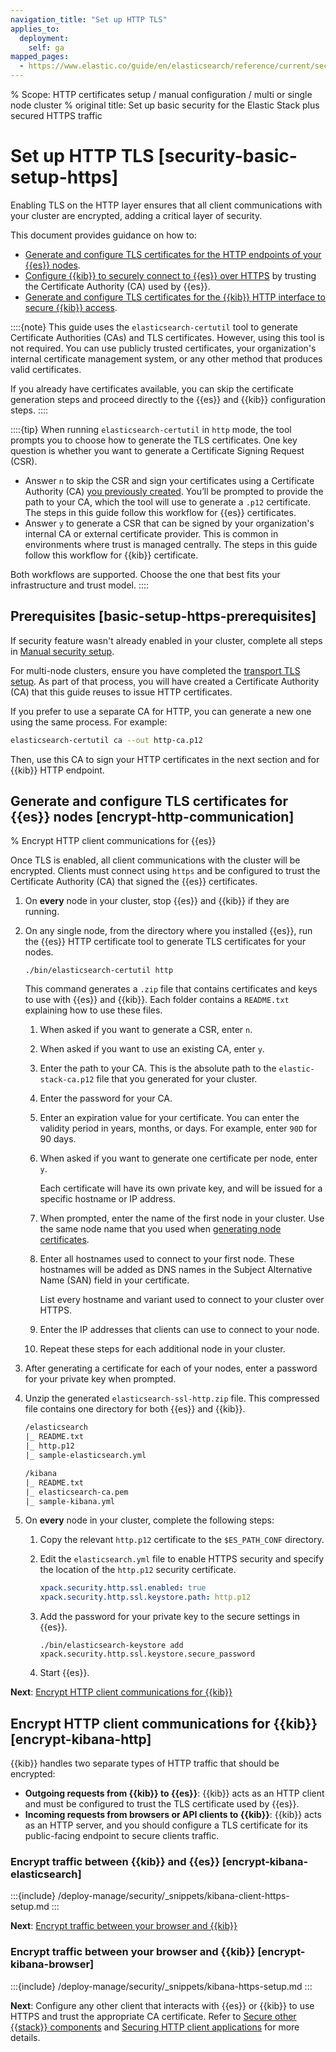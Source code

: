 ```yaml
---
navigation_title: "Set up HTTP TLS"
applies_to:
  deployment:
    self: ga
mapped_pages:
  - https://www.elastic.co/guide/en/elasticsearch/reference/current/security-basic-setup-https.html
---
```



% Scope: HTTP certificates setup / manual configuration / multi or single node cluster
% original title: Set up basic security for the Elastic Stack plus secured HTTPS traffic
# Set up HTTP TLS [security-basic-setup-https]

Enabling TLS on the HTTP layer ensures that all client communications with your cluster are encrypted, adding a critical layer of security.

This document provides guidance on how to:

* [Generate and configure TLS certificates for the HTTP endpoints of your {{es}} nodes](#encrypt-http-communication).
* [Configure {{kib}} to securely connect to {{es}} over HTTPS](#encrypt-kibana-elasticsearch) by trusting the Certificate Authority (CA) used by {{es}}.
* [Generate and configure TLS certificates for the {{kib}} HTTP interface to secure {{kib}} access](#encrypt-kibana-browser).

::::{note}
This guide uses the `elasticsearch-certutil` tool to generate Certificate Authorities (CAs) and TLS certificates. However, using this tool is not required. You can use publicly trusted certificates, your organization's internal certificate management system, or any other method that produces valid certificates.

If you already have certificates available, you can skip the certificate generation steps and proceed directly to the {{es}} and {{kib}} configuration steps.
::::

::::{tip}
When running `elasticsearch-certutil` in `http` mode, the tool prompts you to choose how to generate the TLS certificates. One key question is whether you want to generate a Certificate Signing Request (CSR).

* Answer `n` to skip the CSR and sign your certificates using a Certificate Authority (CA) [you previously created](./set-up-basic-security.md#generate-the-certificate-authority). You’ll be prompted to provide the path to your CA, which the tool will use to generate a `.p12` certificate. The steps in this guide follow this workflow for {{es}} certificates.
* Answer `y` to generate a CSR that can be signed by your organization's internal CA or external certificate provider. This is common in environments where trust is managed centrally. The steps in this guide follow this workflow for {{kib}} certificate.

Both workflows are supported. Choose the one that best fits your infrastructure and trust model.
::::


## Prerequisites [basic-setup-https-prerequisites]

If security feature wasn't already enabled in your cluster, complete all steps in [Manual security setup](./set-up-minimal-security.md).

For multi-node clusters, ensure you have completed the [transport TLS setup](./set-up-basic-security.md). As part of that process, you will have created a Certificate Authority (CA) that this guide reuses to issue HTTP certificates. 

If you prefer to use a separate CA for HTTP, you can generate a new one using the same process. For example:

```bash
elasticsearch-certutil ca --out http-ca.p12
```

Then, use this CA to sign your HTTP certificates in the next section and for {{kib}} HTTP endpoint.

## Generate and configure TLS certificates for {{es}} nodes [encrypt-http-communication]
% Encrypt HTTP client communications for {{es}}

Once TLS is enabled, all client communications with the cluster will be encrypted. Clients must connect using `https` and be configured to trust the Certificate Authority (CA) that signed the {{es}} certificates.

1. On **every** node in your cluster, stop {{es}} and {{kib}} if they are running.
2. On any single node, from the directory where you installed {{es}}, run the {{es}} HTTP certificate tool to generate TLS certificates for your nodes.

    ```shell
    ./bin/elasticsearch-certutil http
    ```

    This command generates a `.zip` file that contains certificates and keys to use with {{es}} and {{kib}}. Each folder contains a `README.txt` explaining how to use these files.

    1. When asked if you want to generate a CSR, enter `n`.
    2. When asked if you want to use an existing CA, enter `y`.
    3. Enter the path to your CA. This is the absolute path to the `elastic-stack-ca.p12` file that you generated for your cluster.
    4. Enter the password for your CA.
    5. Enter an expiration value for your certificate. You can enter the validity period in years, months, or days. For example, enter `90D` for 90 days.
    6. When asked if you want to generate one certificate per node, enter `y`.

        Each certificate will have its own private key, and will be issued for a specific hostname or IP address.

    7. When prompted, enter the name of the first node in your cluster. Use the same node name that you used when [generating node certificates](secure-cluster-communications.md#generate-certificates).
    8. Enter all hostnames used to connect to your first node. These hostnames will be added as DNS names in the Subject Alternative Name (SAN) field in your certificate.

        List every hostname and variant used to connect to your cluster over HTTPS.

    9. Enter the IP addresses that clients can use to connect to your node.
    10. Repeat these steps for each additional node in your cluster.

3. After generating a certificate for each of your nodes, enter a password for your private key when prompted.
4. Unzip the generated `elasticsearch-ssl-http.zip` file. This compressed file contains one directory for both {{es}} and {{kib}}.

    ```txt
    /elasticsearch
    |_ README.txt
    |_ http.p12
    |_ sample-elasticsearch.yml
    ```

    ```txt
    /kibana
    |_ README.txt
    |_ elasticsearch-ca.pem
    |_ sample-kibana.yml
    ```

5. On **every** node in your cluster, complete the following steps:

    1. Copy the relevant `http.p12` certificate to the `$ES_PATH_CONF` directory.
    2. Edit the `elasticsearch.yml` file to enable HTTPS security and specify the location of the `http.p12` security certificate.

        ```yaml
        xpack.security.http.ssl.enabled: true
        xpack.security.http.ssl.keystore.path: http.p12
        ```

    3. Add the password for your private key to the secure settings in {{es}}.

        ```shell
        ./bin/elasticsearch-keystore add xpack.security.http.ssl.keystore.secure_password
        ```

    4. Start {{es}}.


**Next**: [Encrypt HTTP client communications for {{kib}}](#encrypt-kibana-http)

## Encrypt HTTP client communications for {{kib}} [encrypt-kibana-http]

{{kib}} handles two separate types of HTTP traffic that should be encrypted:
* **Outgoing requests from {{kib}} to {{es}}**: {{kib}} acts as an HTTP client and must be configured to trust the TLS certificate used by {{es}}.
* **Incoming requests from browsers or API clients to {{kib}}**: {{kib}} acts as an HTTP server, and you should configure a TLS certificate for its public-facing endpoint to secure clients traffic.


### Encrypt traffic between {{kib}} and {{es}} [encrypt-kibana-elasticsearch]

:::{include} /deploy-manage/security/_snippets/kibana-client-https-setup.md
:::

**Next**: [Encrypt traffic between your browser and {{kib}}](#encrypt-kibana-browser)


### Encrypt traffic between your browser and {{kib}} [encrypt-kibana-browser]

:::{include} /deploy-manage/security/_snippets/kibana-https-setup.md
:::

**Next**: Configure any other client that interacts with {{es}} or {{kib}} to use HTTPS and trust the appropriate CA certificate. Refer to [Secure other {{stack}} components](/deploy-manage/security/secure-clients-integrations.md) and [Securing HTTP client applications](./httprest-clients-security.md) for more details.
